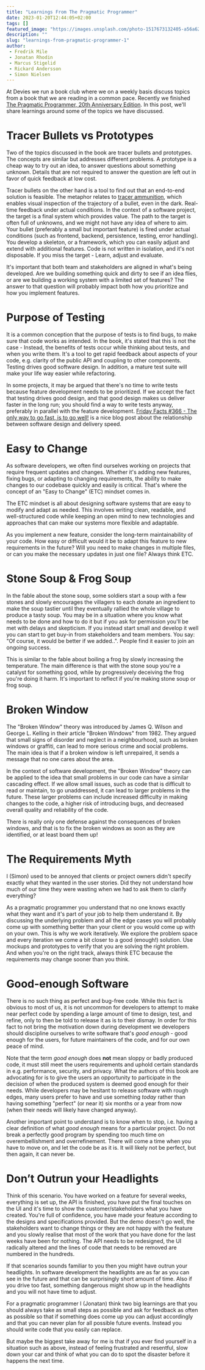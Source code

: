 ```yaml
---
title: "Learnings From The Pragmatic Programmer"
date: 2023-01-20T12:44:05+02:00
tags: []
featured_image: "https://images.unsplash.com/photo-1517673132405-a56a62b18caf?ixlib=rb-4.0.3&ixid=MnwxMjA3fDB8MHxwaG90by1wYWdlfHx8fGVufDB8fHx8&auto=format&fit=crop&w=3276&q=80 "
description: ""
slug: "learnings-from-pragmatic-programmer-1"
author:
 - Fredrik Mile
 - Jonatan Rhodin
 - Marcus Stigelid
 - Rickard Andersson
 - Simon Nielsen
---
```


At Devies we run a book club where we on a weekly basis discuss topics from a book that we are reading in a common pace.
Recently we finished [The Pragmatic Programmer, 20th Anniversary Edition](https://pragprog.com/titles/tpp20/the-pragmatic-programmer-20th-anniversary-edition/).
In this post, we'll share learnings around some of the topics we have discussed.

# Tracer Bullets vs Prototypes
Two of the topics discussed in the book are tracer bullets and prototypes.
The concepts are similar but addresses different problems.
A prototype is a cheap way to try out an idea, to answer questions about something unknown.
Details that are not required to answer the question are left out in favor of quick feedback at low cost.

Tracer bullets on the other hand is a tool to find out that an end-to-end solution is feasible.
The metaphor relates to [tracer ammunition](https://en.wikipedia.org/wiki/Tracer_ammunition), which enables visual inspection of the trajectory of a bullet, even in the dark.
Real-time feedback under actual conditions.
In the context of a software project, the target is a final system which provides value.
The path to the target is often full of unknowns, and we might not have any idea of where to aim.
Your bullet (preferably a small but important feature) is fired under actual conditions (such as frontend, backend, persistence, testing, error handling).
You develop a skeleton, or a framework, which you can easily adjust and extend with additional features.
Code is not written in isolation, and it's not disposable.
If you miss the target - Learn, adjust and evaluate.

It's important that both team and stakeholders are aligned in what's being developed.
Are we building something quick and dirty to see if an idea flies, or are we building a working system with a limited set of features?
The answer to that question will probably impact both how you prioritize and how you implement features.

# Purpose of Testing
It is a common conception that the purpose of tests is to find bugs, to make sure that code works as intended.
In the book, it's stated that this is not the case - Instead, the benefits of tests occur while thinking about tests, and when you write them.
It's a tool to get rapid feedback about aspects of your code, e.g. clarity of the public API and coupling to other components.
Testing drives good software design.
In addition, a mature test suite will make your life way easier while refactoring.

In some projects, it may be argued that there's no time to write tests because feature development needs to be prioritized.
If we accept the fact that testing drives good design, and that good design makes us deliver faster in the long run; you should find a way to write tests anyway, preferably in parallel with the feature development.
[Friday Facts #366 - The only way to go fast, is to go well!](https://factorio.com/blog/post/fff-366) is a nice blog post about the relationship between software design and delivery speed.

# Easy to Change
As software developers, we often find ourselves working on projects that require frequent updates and changes.
Whether it's adding new features, fixing bugs, or adapting to changing requirements, the ability to make changes to our codebase quickly and easily is critical.
That's where the concept of an "Easy to Change" (ETC) mindset comes in.

The ETC mindset is all about designing software systems that are easy to modify and adapt as needed. This involves writing clean, readable, and well-structured code while
keeping an open mind to new technologies and approaches that can make our systems more flexible and adaptable.

As you implement a new feature, consider the long-term maintainability of your code. How easy or difficult would it be to adapt this feature to new requirements in the future? Will you need to make changes in multiple files, or can you make the necessary updates in just one file? Always think ETC.

# Stone Soup & Frog Soup
In the fable about the stone soup, some soldiers start a soup with a few stones and slowly encourages the villagers to each donate an ingredient to make the soup tastier until they eventually rallied the whole village to produce a tasty soup.
You may be in a situation where you know what needs to be done and how to do it but if you ask for permission you'll be met with delays and skepticism. If you instead start small and develop it well you can start to get buy-in from stakeholders and team members. You say: "Of course, it would be better if we added..". People find it easier to join an ongoing success.

This is similar to the fable about boiling a frog by slowly increasing the temperature. The main difference is that with the stone soup you're a catalyst for something good, while by progressively deceiving the frog you're doing it harm. It's important to reflect if you're making stone soup or frog soup.

# Broken Window
The "Broken Window" theory was introduced by James Q. Wilson and George L. Kelling in their article "Broken Windows" from 1982.
They argued that small signs of disorder and neglect in a neighbourhood, such as broken windows or graffiti, can lead to more serious crime and social problems.
The main idea is that if a broken window is left unrepaired, it sends a message that no one cares about the area.

In the context of software development, the "Broken Window" theory can be applied to the idea that small problems in our code can have a similar cascading effect. 
If we allow small issues, such as code that is difficult to read or maintain, to go unaddressed, it can lead to larger problems in the future.
These larger problems can include increased difficulty in making changes to the code, a higher risk of introducing bugs, and decreased overall quality and reliability of the code.

There is really only one defense against the consequences of broken windows, and that is to fix the broken windows as soon as they are identified, or at least board them up!

# The Requirements Myth

I (Simon) used to be annoyed that clients or project owners didn't specify exactly what they wanted in the user stories. Did they not understand how much of our time they were wasting when we had to ask them to clarify everything?

As a pragmatic programmer you understand that no one knows exactly what they want and it's part of your job to help them understand it. By discussing the underlying problem and all the edge cases you will probably come up with something better than your client or you would come up with on your own. 
This is why we work iteratively. We explore the problem space and every iteration we come a bit closer to a good (enough!) solution. Use mockups and prototypes to verify that you are solving the right problem. And when you're on the right track, always think ETC because the requirements may change sooner than you think. 

# Good-enough Software

There is no such thing as perfect and bug-free code. While this fact is obvious to most of us, it is not uncommon for developers to attempt to make near perfect code by spending a large amount of time to design, test, and refine, only to then be told to release it as is to their dismay. In order for this fact to not bring the motivation down during development we developers should discipline ourselves to write software that's _good enough_ - good enough for the users, for future maintainers of the code, and for our own peace of mind.

Note that the term _good enough_ does **not** mean sloppy or badly produced code, it must still meet the users requirements and uphold certain standards in e.g. performance, security, and privacy. What the authors of this book are advocating for is to give the users an opportunity to participate in the decision of when the produced system is deemed good enough for their needs. While developers may be hesitant to release software with rough edges, many users prefer to have and use something _today_ rather than having something "perfect" (or near it) six months or a year from now (when their needs will likely have changed anyway). 

Another important point to understand is to know when to stop, i.e. having a clear definition of what _good enough_ means for a particular project. Do not break a perfectly good program by spending too much time on overembellishment and overrefinement. There will come a time when you have to move on, and let the code be as it is. It will likely not be perfect, but then again, it can never be.

# Don’t Outrun your Headlights

Think of this scenario. You have worked on a feature for several weeks, everything is set up, the API is finished, you have put the final touches on the UI and it's time to show the customer/stakeholders what you have created. You're full of confidence, you have made your feature according to the designs and specifications provided. But the demo doesn't go well, the stakeholders want to change things or they are not happy with the feature and you slowly realise that most of the work that you have done for the last weeks have been for nothing. The API needs to be redesigned, the UI radically altered and the lines of code that needs to be removed are numbered in the hundreds.

If that scenarios sounds familiar to you then you might have outrun your headlights. In software development the headlights are as far as you can see in the future and that can be surprisingly short amount of time. Also if you drive too fast, something dangerous might show up in the headlights and you will not have time to adjust.

For a pragmatic programmer I (Jonatan) think two big learnings are that you should always take as small steps as possible and ask for feedback as often as possible so that if something does come up you can adjust accordingly and that you can never plan for all possible future events. Instead you should write code that you easily can replace.

But maybe the biggest take away for me is that if you ever find yourself in a situation such as above, instead of feeling frustrated and resentful, slow down your car and think of what you can do to spot the disaster before it happens the next time.
 
